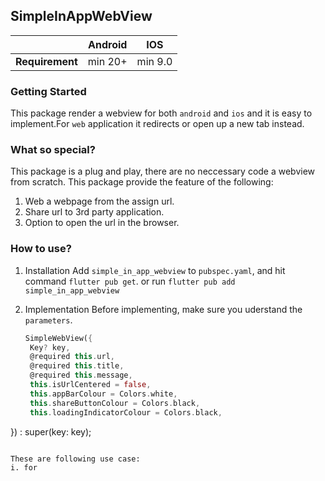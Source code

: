 ## SimpleInAppWebView
 
|                 | Android        | IOS     |
|-----------------|----------------|---------|
| **Requirement** | min 20+        | min 9.0 |

### Getting Started
This package render a webview for both `android` and `ios` and it is easy to implement.For `web` application it redirects or open up a new tab instead. 

### What so special?
This package is a plug and play, there are no neccessary code a webview from scratch. This package provide the feature of the following: 

1. Web a webpage from the assign url.
2. Share url to 3rd party application.
3. Option to open the url in the browser.

### How to use? 

1. Installation
    Add `simple_in_app_webview` to `pubspec.yaml`, and hit command `flutter pub get`.
    or
    run `flutter pub add simple_in_app_webview`

2. Implementation
   Before implementing, make sure you uderstand the `parameters`.

   ```dart
   SimpleWebView({
    Key? key,
    @required this.url,
    @required this.title,
    @required this.message,
    this.isUrlCentered = false,
    this.appBarColour = Colors.white,
    this.shareButtonColour = Colors.black,
    this.loadingIndicatorColour = Colors.black,
  }) : super(key: key);
  ```

  These are following use case:
  i. for 